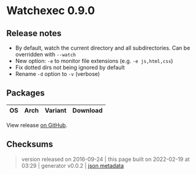 # Watchexec 0.9.0

## Release notes

<ul>
<li>By default, watch the current directory and all subdirectories. Can be overridden with <code>--watch</code></li>
<li>New option: <code>-e</code> to monitor file extensions (e.g. <code>-e js,html,css</code>)</li>
<li>Fix dotted dirs not being ignored by default</li>
<li>Rename <code>-d</code> option to <code>-v</code> (verbose)</li>
</ul>

## Packages

<table class="downloads">
<thead>
<tr>
<th>OS</th>
<th>Arch</th>
<th>Variant</th>
<th>Download</th>

</tr>
</thead>
<tbody></tbody>
</table>


View release [on GitHub](https://github.com/watchexec/watchexec/releases/0.9.0).

## Checksums





>	 version released on 2016-09-24
>	|
>	this page built on 2022-02-19 at 03:29
>	| generator v0.0.2
>	| [json metadata](meta.json)

